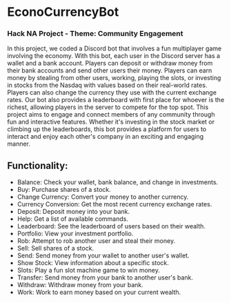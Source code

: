 # EconoCurrencyBot 
### Hack NA Project - Theme: Community Engagement
In this project, we coded a Discord bot that involves a fun multiplayer game involving the economy. With this bot, each user in the Discord server has a wallet and a bank account. Players can deposit or withdraw money from their bank accounts and send other users their money. Players can earn money by stealing from other users, working, playing the slots, or investing in stocks from the Nasdaq with values based on their real-world rates. Players can also change the currency they use with the current exchange rates. Our bot also provides a leaderboard with first place for whoever is the richest, allowing players in the server to compete for the top spot. This project aims to engage and connect members of any community through fun and interactive features. Whether it's investing in the stock market or climbing up the leaderboards, this bot provides a platform for users to interact and enjoy each other's company in an exciting and engaging manner.
## Functionality:
* Balance: Check your wallet, bank balance, and change in investments.
* Buy: Purchase shares of a stock.
* Change Currency: Convert your money to another currency.
* Currency Conversion: Get the most recent currency exchange rates.
* Deposit: Deposit money into your bank.
* Help: Get a list of available commands.
* Leaderboard: See the leaderboard of users based on their wealth.
* Portfolio: View your investment portfolio.
* Rob: Attempt to rob another user and steal their money.
* Sell: Sell shares of a stock.
* Send: Send money from your wallet to another user's wallet.
* Show Stock: View information about a specific stock.
* Slots: Play a fun slot machine game to win money.
* Transfer: Send money from your bank to another user's bank.
* Withdraw: Withdraw money from your bank.
* Work: Work to earn money based on your current wealth.

